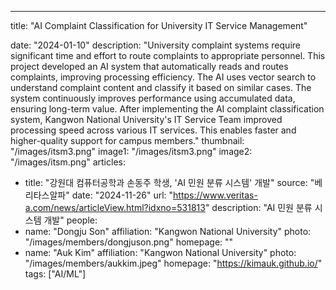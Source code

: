 ---
title: "AI Complaint Classification for University IT Service Management"

date: "2024-01-10"
description: "University complaint systems require significant time and effort to route complaints to appropriate personnel. This project developed an AI system that automatically reads and routes complaints, improving processing efficiency. The AI uses vector search to understand complaint content and classify it based on similar cases. The system continuously improves performance using accumulated data, ensuring long-term value. After implementing the AI complaint classification system, Kangwon National University's IT Service Team improved processing speed across various IT services. This enables faster and higher-quality support for campus members."
thumbnail: "/images/itsm3.png"
image1: "/images/itsm3.png"
image2: "/images/itsm.png"
articles:
  - title: "강원대 컴퓨터공학과 손동주 학생, 'AI 민원 분류 시스템' 개발"
    source: "베리타스알파"
    date: "2024-11-26"
    url: "https://www.veritas-a.com/news/articleView.html?idxno=531813"
    description: "AI 민원 분류 시스템 개발"
people:
  - name: "Dongju Son"
    affiliation: "Kangwon National University"
    photo: "/images/members/dongjuson.png"
    homepage: ""
  - name: "Auk Kim"
    affiliation: "Kangwon National University"
    photo: "/images/members/aukkim.jpeg"
    homepage: "https://kimauk.github.io/"
tags: ["AI/ML"]
 